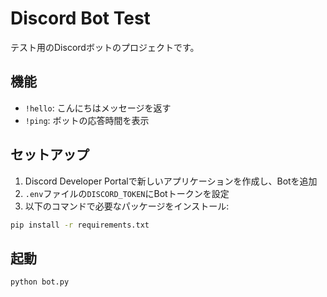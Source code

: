 # Discord Bot Test

テスト用のDiscordボットのプロジェクトです。

## 機能
- `!hello`: こんにちはメッセージを返す
- `!ping`: ボットの応答時間を表示

## セットアップ
1. Discord Developer Portalで新しいアプリケーションを作成し、Botを追加
2. `.env`ファイルの`DISCORD_TOKEN`にBotトークンを設定
3. 以下のコマンドで必要なパッケージをインストール:
```bash
pip install -r requirements.txt
```

## 起動
```bash
python bot.py
```
